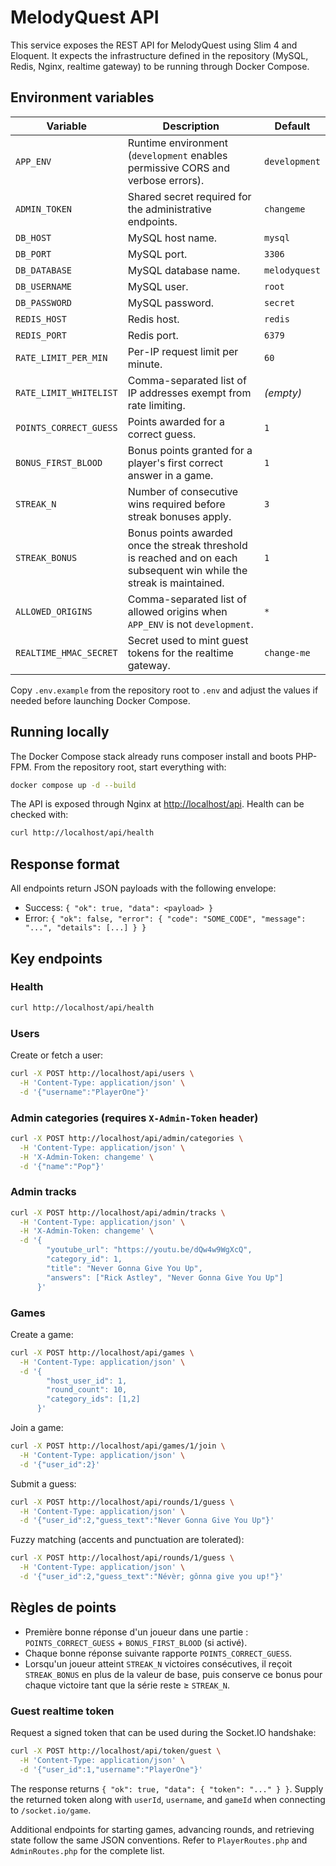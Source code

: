 # MelodyQuest API

This service exposes the REST API for MelodyQuest using Slim 4 and Eloquent. It expects the infrastructure defined in the repository (MySQL, Redis, Nginx, realtime gateway) to be running through Docker Compose.

## Environment variables

| Variable | Description | Default |
| --- | --- | --- |
| `APP_ENV` | Runtime environment (`development` enables permissive CORS and verbose errors). | `development` |
| `ADMIN_TOKEN` | Shared secret required for the administrative endpoints. | `changeme` |
| `DB_HOST` | MySQL host name. | `mysql` |
| `DB_PORT` | MySQL port. | `3306` |
| `DB_DATABASE` | MySQL database name. | `melodyquest` |
| `DB_USERNAME` | MySQL user. | `root` |
| `DB_PASSWORD` | MySQL password. | `secret` |
| `REDIS_HOST` | Redis host. | `redis` |
| `REDIS_PORT` | Redis port. | `6379` |
| `RATE_LIMIT_PER_MIN` | Per-IP request limit per minute. | `60` |
| `RATE_LIMIT_WHITELIST` | Comma-separated list of IP addresses exempt from rate limiting. | _(empty)_ |
| `POINTS_CORRECT_GUESS` | Points awarded for a correct guess. | `1` |
| `BONUS_FIRST_BLOOD` | Bonus points granted for a player's first correct answer in a game. | `1` |
| `STREAK_N` | Number of consecutive wins required before streak bonuses apply. | `3` |
| `STREAK_BONUS` | Bonus points awarded once the streak threshold is reached and on each subsequent win while the streak is maintained. | `1` |
| `ALLOWED_ORIGINS` | Comma-separated list of allowed origins when `APP_ENV` is not `development`. | `*` |
| `REALTIME_HMAC_SECRET` | Secret used to mint guest tokens for the realtime gateway. | `change-me` |

Copy `.env.example` from the repository root to `.env` and adjust the values if needed before launching Docker Compose.

## Running locally

The Docker Compose stack already runs composer install and boots PHP-FPM. From the repository root, start everything with:

```bash
docker compose up -d --build
```

The API is exposed through Nginx at <http://localhost/api>. Health can be checked with:

```bash
curl http://localhost/api/health
```

## Response format

All endpoints return JSON payloads with the following envelope:

- Success: `{ "ok": true, "data": <payload> }`
- Error: `{ "ok": false, "error": { "code": "SOME_CODE", "message": "...", "details": [...] } }`

## Key endpoints

### Health

```bash
curl http://localhost/api/health
```

### Users

Create or fetch a user:

```bash
curl -X POST http://localhost/api/users \
  -H 'Content-Type: application/json' \
  -d '{"username":"PlayerOne"}'
```

### Admin categories (requires `X-Admin-Token` header)

```bash
curl -X POST http://localhost/api/admin/categories \
  -H 'Content-Type: application/json' \
  -H 'X-Admin-Token: changeme' \
  -d '{"name":"Pop"}'
```

### Admin tracks

```bash
curl -X POST http://localhost/api/admin/tracks \
  -H 'Content-Type: application/json' \
  -H 'X-Admin-Token: changeme' \
  -d '{
        "youtube_url": "https://youtu.be/dQw4w9WgXcQ",
        "category_id": 1,
        "title": "Never Gonna Give You Up",
        "answers": ["Rick Astley", "Never Gonna Give You Up"]
      }'
```

### Games

Create a game:

```bash
curl -X POST http://localhost/api/games \
  -H 'Content-Type: application/json' \
  -d '{
        "host_user_id": 1,
        "round_count": 10,
        "category_ids": [1,2]
      }'
```

Join a game:

```bash
curl -X POST http://localhost/api/games/1/join \
  -H 'Content-Type: application/json' \
  -d '{"user_id":2}'
```

Submit a guess:

```bash
curl -X POST http://localhost/api/rounds/1/guess \
  -H 'Content-Type: application/json' \
  -d '{"user_id":2,"guess_text":"Never Gonna Give You Up"}'
```

Fuzzy matching (accents and punctuation are tolerated):

```bash
curl -X POST http://localhost/api/rounds/1/guess \
  -H 'Content-Type: application/json' \
  -d '{"user_id":2,"guess_text":"Névèr; gônna give you up!"}'
```

## Règles de points

- Première bonne réponse d'un joueur dans une partie : `POINTS_CORRECT_GUESS` + `BONUS_FIRST_BLOOD` (si activé).
- Chaque bonne réponse suivante rapporte `POINTS_CORRECT_GUESS`.
- Lorsqu'un joueur atteint `STREAK_N` victoires consécutives, il reçoit `STREAK_BONUS` en plus de la valeur de base, puis conserve ce bonus pour chaque victoire tant que la série reste ≥ `STREAK_N`.

### Guest realtime token

Request a signed token that can be used during the Socket.IO handshake:

```bash
curl -X POST http://localhost/api/token/guest \
  -H 'Content-Type: application/json' \
  -d '{"user_id":1,"username":"PlayerOne"}'
```

The response returns `{ "ok": true, "data": { "token": "..." } }`. Supply the returned token along with `userId`, `username`, and `gameId` when connecting to `/socket.io/game`.

Additional endpoints for starting games, advancing rounds, and retrieving state follow the same JSON conventions. Refer to `PlayerRoutes.php` and `AdminRoutes.php` for the complete list.
